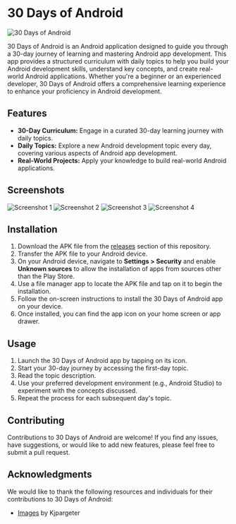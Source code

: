 # 30 Days of Android

![30 Days of Android](app_icon.png)

30 Days of Android is an Android application designed to guide you through a 30-day journey of learning and mastering Android app development. This app provides a structured curriculum with daily topics to help you build your Android development skills, understand key concepts, and create real-world Android applications. Whether you're a beginner or an experienced developer, 30 Days of Android offers a comprehensive learning experience to enhance your proficiency in Android development.

## Features

- **30-Day Curriculum:** Engage in a curated 30-day learning journey with daily topics.
- **Daily Topics:** Explore a new Android development topic every day, covering various aspects of Android app development.
- **Real-World Projects:** Apply your knowledge to build real-world Android applications.

## Screenshots

![Screenshot 1](screenshot1.png)
![Screenshot 2](screenshot2.png)
![Screenshot 3](screenshot3.png)
![Screenshot 4](screenshot4.png)

## Installation

1. Download the APK file from the [releases](https://github.com/username/repo/releases) section of this repository.
2. Transfer the APK file to your Android device.
3. On your Android device, navigate to **Settings > Security** and enable **Unknown sources** to allow the installation of apps from sources other than the Play Store.
4. Use a file manager app to locate the APK file and tap on it to begin the installation.
5. Follow the on-screen instructions to install the 30 Days of Android app on your device.
6. Once installed, you can find the app icon on your home screen or app drawer.

## Usage

1. Launch the 30 Days of Android app by tapping on its icon.
2. Start your 30-day journey by accessing the first-day topic.
3. Read the topic description.
4. Use your preferred development environment (e.g., Android Studio) to experiment with the concepts discussed.
5. Repeat the process for each subsequent day's topic.

## Contributing

Contributions to 30 Days of Android are welcome! If you find any issues, have suggestions, or would like to add new features, please feel free to submit a pull request.

## Acknowledgments

We would like to thank the following resources and individuals for their contributions to 30 Days of Android:

- [Images](https://www.freepik.com/author/kjpargeter) by Kjpargeter
